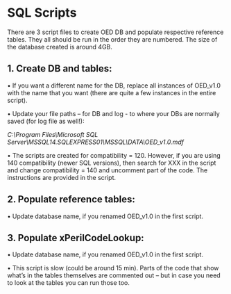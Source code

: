 # SQL Scripts

There are 3 script files to create OED DB and populate respective reference tables. They all should be run in the order they are numbered. The size of the database created is around 4GB.

## 1. Create DB and tables:
•	If you want a different name for the DB, replace all instances of OED_v1.0 with the name that you want (there are quite a few instances in the entire script).

•	Update your file paths – for DB and log - to where your DBs are normally saved (for log file as well!):

*C:\Program Files\Microsoft SQL Server\MSSQL14.SQLEXPRESS01\MSSQL\DATA\OED_v1.0.mdf*
 
•	The scripts are created for compatibility = 120. However, if you are using 140 compatibility (newer SQL versions), then search for XXX in the script and change compatibility = 140 and uncomment part of the code. The instructions are provided in the script.

## 2. Populate reference tables:
•	Update database name, if you renamed OED_v1.0 in the first script.
 
 
## 3. Populate xPerilCodeLookup:
•	Update database name, if you renamed OED_v1.0 in the first script.

•	This script is slow (could be around 15 min). Parts of the code that show what’s in the tables themselves are commented out – but in case you need to look at the tables you can run those too.
